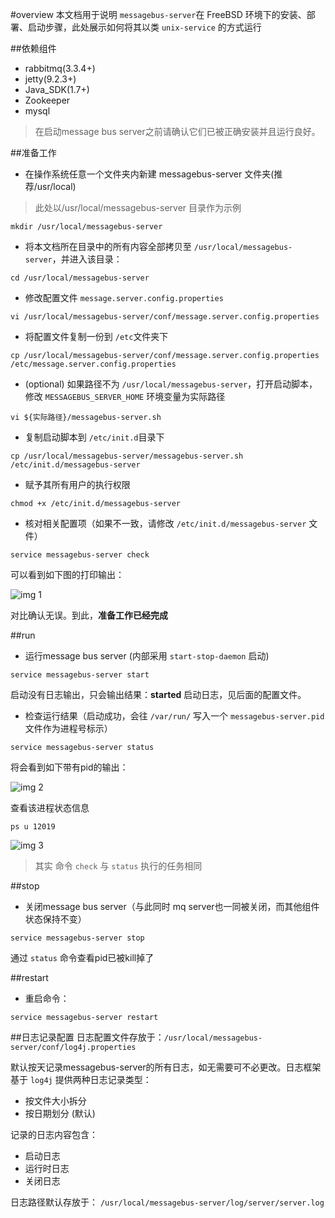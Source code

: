 #overview
本文档用于说明 `messagebus-server`在 FreeBSD 环境下的安装、部署、启动步骤，此处展示如何将其以类 `unix-service` 的方式运行

##依赖组件
* rabbitmq(3.3.4+)
* jetty(9.2.3+)
* Java_SDK(1.7+)
* Zookeeper
* mysql

> 在启动message bus server之前请确认它们已被正确安装并且运行良好。


##准备工作

* 在操作系统任意一个文件夹内新建 messagebus-server 文件夹(推荐/usr/local)

> 此处以/usr/local/messagebus-server 目录作为示例


```
mkdir /usr/local/messagebus-server
```

* 将本文档所在目录中的所有内容全部拷贝至 `/usr/local/messagebus-server`，并进入该目录：

```
cd /usr/local/messagebus-server
```

* 修改配置文件 `message.server.config.properties`

```
vi /usr/local/messagebus-server/conf/message.server.config.properties
```
* 将配置文件复制一份到 `/etc`文件夹下

```
cp /usr/local/messagebus-server/conf/message.server.config.properties /etc/message.server.config.properties
```

* (optional) 如果路径不为 `/usr/local/messagebus-server`，打开启动脚本，修改 `MESSAGEBUS_SERVER_HOME` 环境变量为实际路径

```
vi ${实际路径}/messagebus-server.sh
```


* 复制启动脚本到 `/etc/init.d`目录下

```
cp /usr/local/messagebus-server/messagebus-server.sh /etc/init.d/messagebus-server
```

* 赋予其所有用户的执行权限

```
chmod +x /etc/init.d/messagebus-server
```

* 核对相关配置项（如果不一致，请修改 `/etc/init.d/messagebus-server` 文件）

```
service messagebus-server check
```

可以看到如下图的打印输出：

![img 1][1]

对比确认无误。到此，**准备工作已经完成**


##run

* 运行message bus server (内部采用 `start-stop-daemon` 启动)

```
service messagebus-server start
```

启动没有日志输出，只会输出结果：**started** 启动日志，见后面的配置文件。

* 检查运行结果（启动成功，会往 `/var/run/` 写入一个 `messagebus-server.pid` 文件作为进程号标示）

```
service messagebus-server status
```
将会看到如下带有pid的输出：

![img 2][2]

查看该进程状态信息

```
ps u 12019
```

![img 3][3]

> 其实 命令 `check` 与 `status` 执行的任务相同

##stop
* 关闭message bus server（与此同时 mq server也一同被关闭，而其他组件状态保持不变）

```
service messagebus-server stop
```

通过 `status` 命令查看pid已被kill掉了

##restart
* 重启命令：

```
service messagebus-server restart
```

##日志记录配置
日志配置文件存放于：`/usr/local/messagebus-server/conf/log4j.properties` 

默认按天记录messagebus-server的所有日志，如无需要可不必更改。日志框架基于 `log4j` 提供两种日志记录类型：

* 按文件大小拆分 
* 按日期划分 (默认)

记录的日志内容包含：

- 启动日志
- 运行时日志
- 关闭日志

日志路径默认存放于： `/usr/local/messagebus-server/log/server/server.log`







[1]:https://raw.githubusercontent.com/yanghua/messagebus/master/screenshots/server/releaseimages/release-service-check.png
[2]:https://raw.githubusercontent.com/yanghua/messagebus/master/screenshots/server/releaseimages/release-service-status.png
[3]:https://raw.githubusercontent.com/yanghua/messagebus/master/screenshots/server/releaseimages/release-ps.png